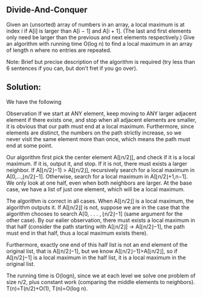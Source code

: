 ## Divide-And-Conquer  

Given an (unsorted) array of numbers in an array, a local maximum is at index i if A[i] is larger than A[i − 1] and A[i + 1]. 
(The last and first elements only need be larger than the previous and next elements respectively.) 
Give an algorithm with running time O(log n) to find a local maximum in an array of length n where no entries are repeated.  

Note: Brief but precise description of the algorithm is required (try less than 6 sentences if you can, but don’t fret if you go over). 

## Solution:  
We have the following  

Observation If we start at ANY element, keep moving to ANY larger adjacent element if there exists one, and stop when all adjacent elements are smaller, 
it is obvious that our path must end at a local maximum. Furthermore, since elements are distinct, the numbers on the path strictly increase, 
so we never visit the same element more than once, which means the path must end at some point.  

Our algorithm first pick the center element A[⌊n/2⌋], and check if it is a local maximum. If it is, output it,
and stop. If it is not, there must exists a larger neighbor. If A[⌊n/2⌋−1] > A[⌊n/2⌋], recursively search for a 
local maximum in A[0,...,⌊n/2⌋−1]. Otherwise, search for a local maximum in A[⌊n/2⌋+1,n−1]. We only look at one half, even when both neighbors are larger. 
At the base case, we have a list of just one element, which will be a local maximum.
  
The algorithm is correct in all cases. When A[⌊n/2⌋] is a local maximum, the algorithm outputs it. If A[⌊n/2⌋]
is not, suppose we are in the case that the algorithm chooses to search A[0, . . . , ⌊n/2⌋−1] (same argument for
the other case). By our ealier observation, there must exists a local maximum in that half 
(consider the path starting with A[⌊n/2⌋] → A[⌊n/2⌋−1], the path must end in that half, thus a local maximum exists there).

 Furthermore, exactly one end of this half list is not an end element of the original list, that is A[⌊n/2⌋−1], but
 we know A[⌊n/2⌋−1]>A[⌊n/2⌋], so if A[⌊n/2⌋−1] is a local maximum in the half list, it is a local maximum in the original list.
   
The running time is O(logn), since we at each level we solve one problem of size n/2, plus constant work
(comparing the middle elements to neighbors). T(n)=T(n/2)+O(1), T(n)=O(log n).
